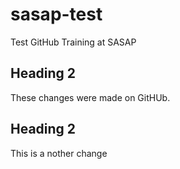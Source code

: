 # sasap-test
Test GitHub Training at SASAP

## Heading 2
These changes were made on GitHUb.

## Heading 2
This is a nother change
